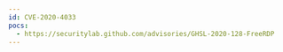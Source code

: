 ```yaml
---
id: CVE-2020-4033
pocs:
  - https://securitylab.github.com/advisories/GHSL-2020-128-FreeRDP
---
```

